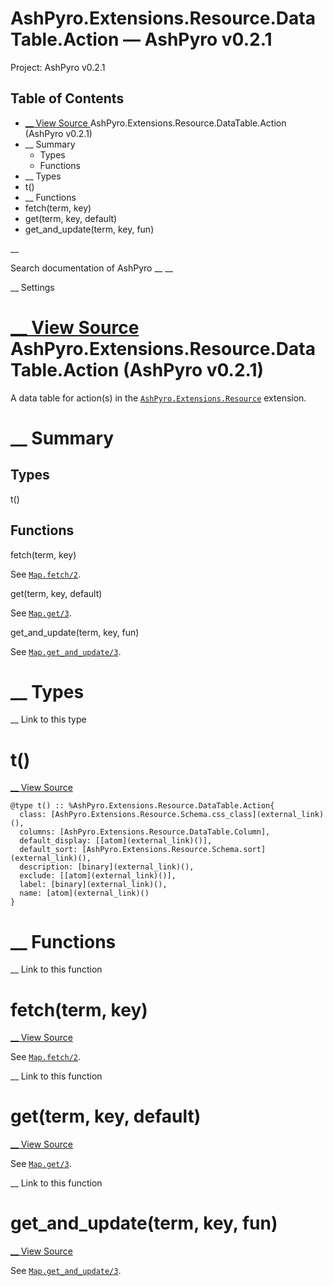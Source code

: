 # AshPyro.Extensions.Resource.DataTable.Action — AshPyro v0.2.1

Project: AshPyro v0.2.1

## Table of Contents

- [ __ View Source ](external_link) AshPyro.Extensions.Resource.DataTable.Action (AshPyro v0.2.1)
- __ Summary
  - Types
  - Functions
- __ Types
- t()
- __ Functions
- fetch(term, key)
- get(term, key, default)
- get_and_update(term, key, fun)

__

Search documentation of AshPyro __ __

__ Settings

#  [ __ View Source ](external_link) AshPyro.Extensions.Resource.DataTable.Action (AshPyro v0.2.1)

A data table for action(s) in the [`AshPyro.Extensions.Resource`](external_link) extension.

#  __ Summary

##  Types

t()

##  Functions

fetch(term, key)

See [`Map.fetch/2`](external_link).

get(term, key, default)

See [`Map.get/3`](external_link).

get_and_update(term, key, fun)

See [`Map.get_and_update/3`](external_link).

#  __ Types

__ Link to this type

# t()

[ __ View Source ](external_link)
    
    
    @type t() :: %AshPyro.Extensions.Resource.DataTable.Action{
      class: [AshPyro.Extensions.Resource.Schema.css_class](external_link)(),
      columns: [AshPyro.Extensions.Resource.DataTable.Column],
      default_display: [[atom](external_link)()],
      default_sort: [AshPyro.Extensions.Resource.Schema.sort](external_link)(),
      description: [binary](external_link)(),
      exclude: [[atom](external_link)()],
      label: [binary](external_link)(),
      name: [atom](external_link)()
    }

#  __ Functions

__ Link to this function

# fetch(term, key)

[ __ View Source ](external_link)

See [`Map.fetch/2`](external_link).

__ Link to this function

# get(term, key, default)

[ __ View Source ](external_link)

See [`Map.get/3`](external_link).

__ Link to this function

# get_and_update(term, key, fun)

[ __ View Source ](external_link)

See [`Map.get_and_update/3`](external_link).
